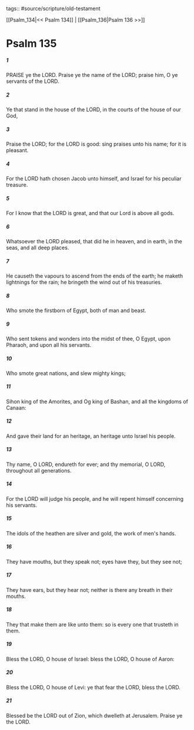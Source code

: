 tags:: #source/scripture/old-testament

[[Psalm_134|<< Psalm 134]] | [[Psalm_136|Psalm 136 >>]]

# Psalm 135

##### 1

PRAISE ye the LORD. Praise ye the name of the LORD; praise him, O ye servants of the LORD.

##### 2

Ye that stand in the house of the LORD, in the courts of the house of our God,

##### 3

Praise the LORD; for the LORD is good: sing praises unto his name; for it is pleasant.

##### 4

For the LORD hath chosen Jacob unto himself, and Israel for his peculiar treasure.

##### 5

For I know that the LORD is great, and that our Lord is above all gods.

##### 6

Whatsoever the LORD pleased, that did he in heaven, and in earth, in the seas, and all deep places.

##### 7

He causeth the vapours to ascend from the ends of the earth; he maketh lightnings for the rain; he bringeth the wind out of his treasuries.

##### 8

Who smote the firstborn of Egypt, both of man and beast.

##### 9

Who sent tokens and wonders into the midst of thee, O Egypt, upon Pharaoh, and upon all his servants.

##### 10

Who smote great nations, and slew mighty kings;

##### 11

Sihon king of the Amorites, and Og king of Bashan, and all the kingdoms of Canaan:

##### 12

And gave their land for an heritage, an heritage unto Israel his people.

##### 13

Thy name, O LORD, endureth for ever; and thy memorial, O LORD, throughout all generations.

##### 14

For the LORD will judge his people, and he will repent himself concerning his servants.

##### 15

The idols of the heathen are silver and gold, the work of men's hands.

##### 16

They have mouths, but they speak not; eyes have they, but they see not;

##### 17

They have ears, but they hear not; neither is there any breath in their mouths.

##### 18

They that make them are like unto them: so is every one that trusteth in them.

##### 19

Bless the LORD, O house of Israel: bless the LORD, O house of Aaron:

##### 20

Bless the LORD, O house of Levi: ye that fear the LORD, bless the LORD.

##### 21

Blessed be the LORD out of Zion, which dwelleth at Jerusalem. Praise ye the LORD.
